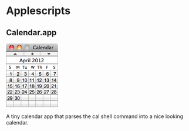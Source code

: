 # Applescripts


## Calendar.app

![Screenshot](https://github.com/nathancahill/applescripts/raw/master/Calendar/calendar_screenshot.png)

A tiny calendar app that parses the cal shell command into a nice looking calendar.